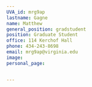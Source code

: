 ```yaml
---
UVA_id: mrg9ap
lastname: Gagne
name: Matthew
general_position: gradstudent
position: Graduate Student
office: 114 Kerchof Hall
phone: 434-243-8698
email: mrg9ap@virginia.edu
image:
personal_page:


---
```


